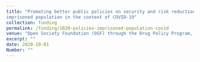 ```yaml
---
title: "Promoting better public policies on security and risk reduction for the
imprisoned population in the context of COVID-19"
collection: funding
permalink: /funding/2020-policies-imprisoned-population-covid
venue: "Open Society Foundation (OSF) through the Drug Policy Program, CIDE"
excerpt: ""
date: 2020-10-01
Number: ""
---
```

